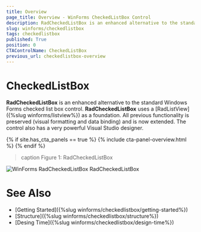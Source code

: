 ```yaml
---
title: Overview
page_title: Overview - WinForms CheckedListBox Control
description: RadCheckedListBox is an enhanced alternative to the standard Windows Forms checked list box control. 
slug: winforms/checkedlistbox
tags: checkedlistbox
published: True
position: 0
CTAControlName: CheckedListBox
previous_url: checkedlistbox-overview
---
```


# CheckedListBox

__RadCheckedListBox__ is an enhanced alternative to the standard Windows Forms checked list box control. __RadCheckedListBox__ uses a [RadListView]({%slug winforms/listview%}) as a foundation. All previous functionality is preserved (visual formatting and data binding) and is now extended. The control also has a very powerful Visual Studio designer.

{% if site.has_cta_panels == true %}
{% include cta-panel-overview.html %}
{% endif %}

>caption Figure 1: RadCheckedListBox

![WinForms RadCheckedListBox RadCheckedListBox](images/checkedlistbox-overview001.png)

# See Also

* [Getting Started]({%slug winforms/checkedlistbox/getting-started%})
* [Structure]({%slug winforms/checkedlistbox/structure%})
* [Desing Time]({%slug winforms/checkedlistbox/design-time%})
